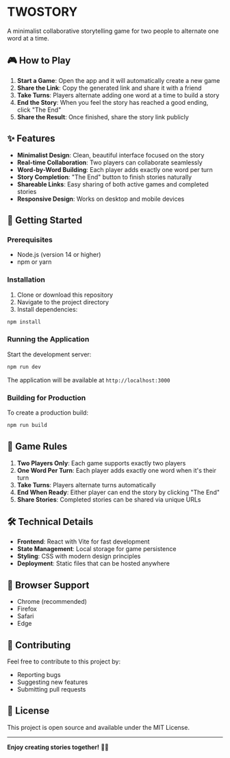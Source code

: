 # TWOSTORY

A minimalist collaborative storytelling game for two people to alternate one word at a time.

## 🎮 How to Play

1. **Start a Game**: Open the app and it will automatically create a new game
2. **Share the Link**: Copy the generated link and share it with a friend
3. **Take Turns**: Players alternate adding one word at a time to build a story
4. **End the Story**: When you feel the story has reached a good ending, click "The End"
5. **Share the Result**: Once finished, share the story link publicly

## ✨ Features

- **Minimalist Design**: Clean, beautiful interface focused on the story
- **Real-time Collaboration**: Two players can collaborate seamlessly
- **Word-by-Word Building**: Each player adds exactly one word per turn
- **Story Completion**: "The End" button to finish stories naturally
- **Shareable Links**: Easy sharing of both active games and completed stories
- **Responsive Design**: Works on desktop and mobile devices

## 🚀 Getting Started

### Prerequisites

- Node.js (version 14 or higher)
- npm or yarn

### Installation

1. Clone or download this repository
2. Navigate to the project directory
3. Install dependencies:

```bash
npm install
```

### Running the Application

Start the development server:

```bash
npm run dev
```

The application will be available at `http://localhost:3000`

### Building for Production

To create a production build:

```bash
npm run build
```

## 🎯 Game Rules

1. **Two Players Only**: Each game supports exactly two players
2. **One Word Per Turn**: Each player adds exactly one word when it's their turn
3. **Take Turns**: Players alternate turns automatically
4. **End When Ready**: Either player can end the story by clicking "The End"
5. **Share Stories**: Completed stories can be shared via unique URLs

## 🛠️ Technical Details

- **Frontend**: React with Vite for fast development
- **State Management**: Local storage for game persistence
- **Styling**: CSS with modern design principles
- **Deployment**: Static files that can be hosted anywhere

## 📱 Browser Support

- Chrome (recommended)
- Firefox
- Safari
- Edge

## 🤝 Contributing

Feel free to contribute to this project by:
- Reporting bugs
- Suggesting new features
- Submitting pull requests

## 📄 License

This project is open source and available under the MIT License.

---

**Enjoy creating stories together!** 📖✨ 
